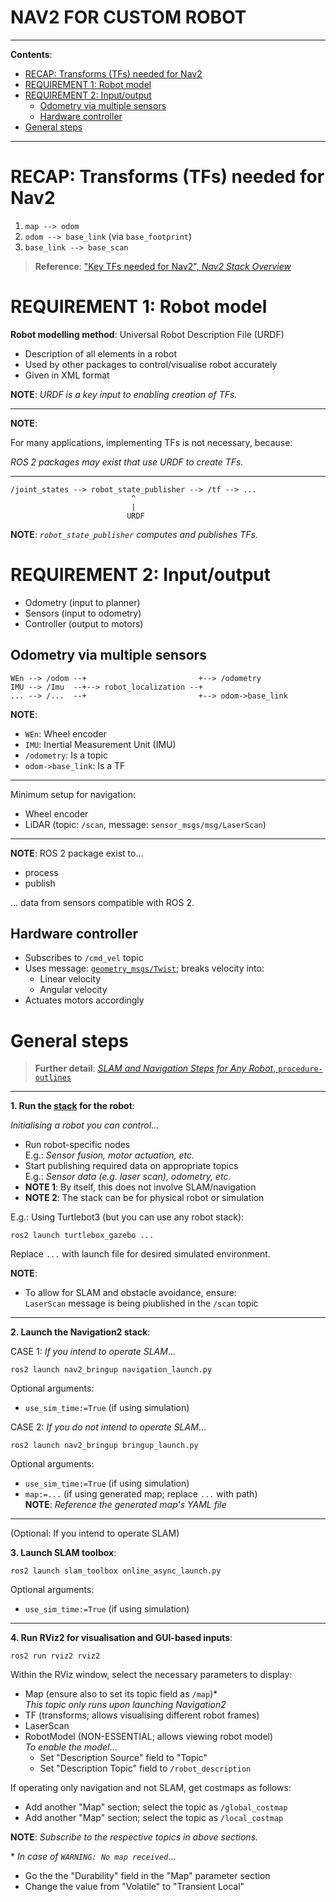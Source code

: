 <h1>NAV2 FOR CUSTOM ROBOT</h1>

---

**Contents**:

- [RECAP: Transforms (TFs) needed for Nav2](#recap-transforms-tfs-needed-for-nav2)
- [REQUIREMENT 1: Robot model](#requirement-1-robot-model)
- [REQUIREMENT 2: Input/output](#requirement-2-inputoutput)
  - [Odometry via multiple sensors](#odometry-via-multiple-sensors)
  - [Hardware controller](#hardware-controller)
- [General steps](#general-steps)

---

# RECAP: Transforms (TFs) needed for Nav2
1. `map --> odom`
2. `odom --> base_link` (via `base_footprint`)
3. `base_link --> base_scan`

> **Reference**: ["Key TFs needed for Nav2", _Nav2 Stack Overview_](./nav2-stack-overview.md#key-tfs-needed-for-nav2)

# REQUIREMENT 1: Robot model
**Robot modelling method**: Universal Robot Description File (URDF)

- Description of all elements in a robot
- Used by other packages to control/visualise robot accurately
- Given in XML format

**NOTE**: _URDF is a key input to enabling creation of TFs._

---

**NOTE**:

For many applications, implementing TFs is not necessary, because:

_ROS 2 packages may exist that use URDF to create TFs._

---

```
/joint_states --> robot_state_publisher --> /tf --> ...
                           ^
                           |
                          URDF
```

**NOTE**: _`robot_state_publisher` computes and publishes TFs._

# REQUIREMENT 2: Input/output
- Odometry (input to planner)
- Sensors (input to odometry)
- Controller (output to motors)

## Odometry via multiple sensors
```
WEn --> /odom --+                         +--> /odometry
IMU --> /Imu  --+--> robot_localization --+
... --> /...  --+                         +--> odom->base_link
```

**NOTE**:

- `WEn`: Wheel encoder
- `IMU`: Inertial Measurement Unit (IMU)
- `/odometry`: Is a topic
- `odom->base_link`: Is a TF

---

Minimum setup for navigation:

- Wheel encoder
- LiDAR (topic: `/scan`, message: `sensor_msgs/msg/LaserScan`)

---

**NOTE**: ROS 2 package exist to...

- process
- publish

... data from sensors compatible with ROS 2.

## Hardware controller
- Subscribes to `/cmd_vel` topic
- Uses message: [`geometry_msgs/Twist`](https://docs.ros2.org/foxy/api/geometry_msgs/msg/Twist.html); breaks velocity into:
    - Linear velocity
    - Angular velocity
- Actuates motors accordingly

# General steps
> **Further detail**: [_SLAM and Navigation Steps for Any Robot_, `procedure-outlines`](./procedure-outlines/slam-and-navigation-steps-for-any-robot.pdf)

---

**1. Run the [stack](./definitions.md#stack) for the robot**:

_Initialising a robot you can control_...

  - Run robot-specific nodes <br> E.g.: _Sensor fusion, motor actuation, etc._
  - Start publishing required data on appropriate topics <br> E.g.: _Sensor data (e.g. laser scan), odometry, etc._
  - **NOTE 1**: By itself, this does not involve SLAM/navigation
  - **NOTE 2**: The stack can be for physical robot or simulation

E.g.: Using Turtlebot3 (but you can use any robot stack):

`ros2 launch turtlebox_gazebo ...`

Replace `...` with launch file for desired simulated environment.

**NOTE**:

- To allow for SLAM and obstacle avoidance, ensure: <br> `LaserScan` message is being piublished in the `/scan` topic

---

**2. Launch the Navigation2 stack**:

CASE 1: _If you intend to operate SLAM_...

`ros2 launch nav2_bringup navigation_launch.py`

Optional arguments:

- `use_sim_time:=True` (if using simulation)

CASE 2: _If you do not intend to operate SLAM_...

`ros2 launch nav2_bringup bringup_launch.py`

Optional arguments:

- `use_sim_time:=True` (if using simulation)
- `map:=...` (if using generated map; replace `...` with path) <br> **NOTE**: _Reference the generated map's YAML file_

---

(Optional: If you intend to operate SLAM)

**3. Launch SLAM toolbox**:

`ros2 launch slam_toolbox online_async_launch.py`

Optional arguments:

- `use_sim_time:=True` (if using simulation)

---

**4. Run RViz2 for visualisation and GUI-based inputs**:

`ros2 run rviz2 rviz2`

Within the RViz window, select the necessary parameters to display:

- Map (ensure also to set its topic field as `/map`)\* <br> _This topic only runs upon launching Navigation2_
- TF (transforms; allows visualising different robot frames)
- LaserScan
- RobotModel (NON-ESSENTIAL; allows viewing robot model) <br> _To enable the model_...
    - Set "Description Source" field to "Topic"
    - Set "Description Topic" field to `/robot_description`

If operating only navigation and not SLAM, get costmaps as follows:

- Add another "Map" section; select the topic as `/global_costmap`
- Add another "Map" section; select the topic as `/local_costmap`

**NOTE**: _Subscribe to the respective topics in above sections._

\* _In case of `WARNING: No map received`_...

- Go the the "Durability" field in the "Map" parameter section
- Change the value from "Volatile" to "Transient Local"